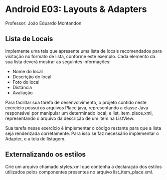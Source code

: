 # Android E03: Layouts & Adapters

Professor: João Eduardo Montandon

## Lista de Locais

Implemente uma tela que apresente uma lista de locais recomendados para visitação no formato de lista, conforme este exemplo. Cada elemento da sua lista deverá mostrar as seguintes informações:

* Nome do local
* Descrição do local
* Foto do local
* Distância
* Avaliação

Para facilitar sua tarefa de desenvolvimento, o projeto contido neste exercício possui os arquivos Place.java, representando a classe Java responsável por manipular um determinado local; e list_item_place.xml, representando o arquivo da descrição de um item na ListView.

Sua tarefa nesse exercício é implementar o código restante para que a lista seja renderizada corretamente. Para isso se faz necessário implementar o Adapter, e a tela de listagem.

## Externalizando os estilos

Crie um arquivo chamado styles.xml que contenha a declaração dos estilos utilizados pelos componentes presentes no arquivo list_item_place.xml.
